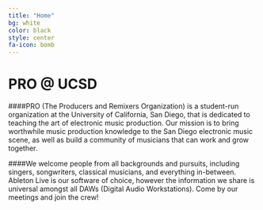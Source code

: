 ```yaml
---
title: "Home"
bg: white
color: black
style: center
fa-icon: bomb
---
```


# PRO @ UCSD

####PRO (The Producers and Remixers Organization) is a student-run organization at the University of California, San Diego, that is dedicated to teaching the art of electronic music production. Our mission is to bring worthwhile music production knowledge to the San Diego electronic music scene, as well as build a community of musicians that can work and grow together.  

####We welcome people from all backgrounds and pursuits, including singers, songwriters, classical musicians, and everything in-between. Ableton Live is our software of choice, however the information we share is universal amongst all DAWs (Digital Audio Workstations). Come by our meetings and join the crew!